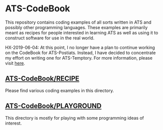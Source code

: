 # ATS-CodeBook

This repository contains coding examples of all sorts
written in ATS and possibly other programming languages.
These examples are primarily meant as recipes for people
interested in learning ATS as well as using it to construct
software for use in the real world.

HX-2019-06-04:
At this point, I no longer have a plan to continue working on the
CodeBook for ATS-Postiats. Instead, I have decided to concentrate my
effort on writing one for ATS-Temptory.  For more information, please
visit [here](https://github.com/githwxi/ATS-Temptory/tree/master/docgen/CodeBook).


## [ATS-CodeBook/RECIPE](./RECIPE)

Please find various coding examples in this directory.

## [ATS-CodeBook/PLAYGROUND](./PLAYGROUND)

This directory is mostly for playing with some programming ideas of
interest.
